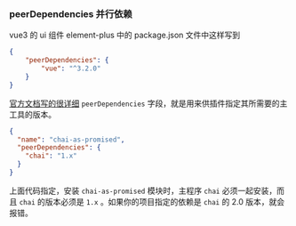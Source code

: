 ### peerDependencies 并行依赖
vue3 的 ui 组件 element-plus 中的 package.json 文件中这样写到
```json
{
    "peerDependencies": {
        "vue": "^3.2.0"
    }
}
```
[官方文档写的很详细](http://javascript.ruanyifeng.com/nodejs/packagejson.html)
`peerDependencies` 字段，就是用来供插件指定其所需要的主工具的版本。

```json
{
  "name": "chai-as-promised",
  "peerDependencies": {
    "chai": "1.x"
  }
}
```
上面代码指定，安装 `chai-as-promised` 模块时，主程序 `chai` 必须一起安装，而且 `chai` 的版本必须是 `1.x` 。如果你的项目指定的依赖是 `chai` 的 2.0 版本，就会报错。